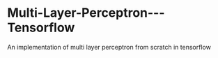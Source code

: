 # Multi-Layer-Perceptron---Tensorflow
An implementation of multi layer perceptron from scratch in tensorflow
